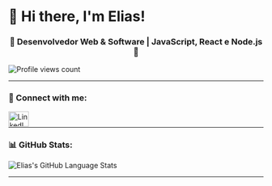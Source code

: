 # 👋 Hi there, I'm Elias!

<h3 align="center">🚀 Desenvolvedor Web & Software | JavaScript, React e Node.js 🚀</h3>

<p align="left">
  <img src="https://komarev.com/ghpvc/?username=eliascmendhes&label=Profile%20views&color=0e75b6&style=flat" alt="Profile views count" />
</p>

---

### 🤝 Connect with me:

[<img align="left" alt="LinkedIn | Elias" src="https://raw.githubusercontent.com/rahuldkjain/github-profile-readme-generator/master/src/images/icons/Social/linked-in-alt.svg" height="30" width="40" />](https://linkedin.com/in/elias-c-341aa1162/)

<br />

---

### 📊 GitHub Stats:

<p>
  <img align="center" src="https://github-readme-stats.vercel.app/api/top-langs?username=eliascmendhes&show_icons=true&locale=en&layout=compact" alt="Elias's GitHub Language Stats" />
</p>

---

